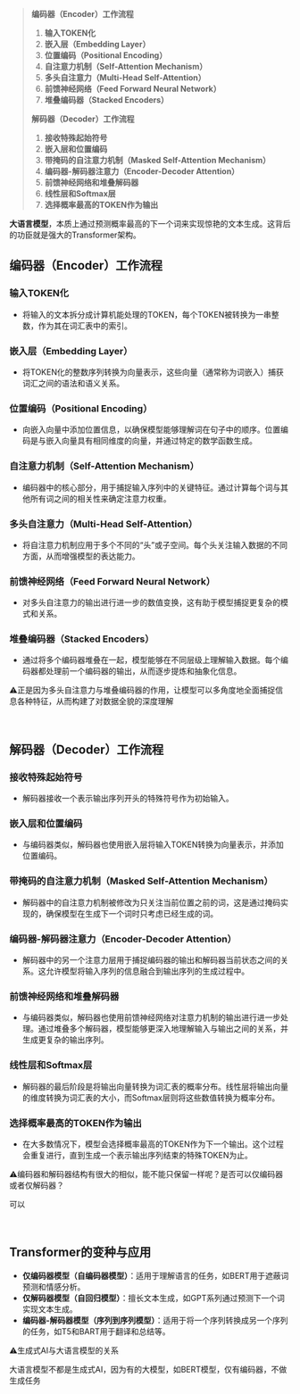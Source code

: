 > **编码器（Encoder）工作流程**
>
> 1. **输入TOKEN化**
> 2. **嵌入层（Embedding Layer）**
> 3. **位置编码（Positional Encoding）**
> 4. **自注意力机制（Self-Attention Mechanism）**
> 5. **多头自注意力（Multi-Head Self-Attention）**
> 6. **前馈神经网络（Feed Forward Neural Network）**
> 7. **堆叠编码器（Stacked Encoders）**
>
> **解码器（Decoder）工作流程**
>
> 1. **接收特殊起始符号**
> 2. **嵌入层和位置编码**
> 3. **带掩码的自注意力机制（Masked Self-Attention Mechanism）**
> 4. **编码器-解码器注意力（Encoder-Decoder Attention）**
> 5. **前馈神经网络和堆叠解码器**
> 6. **线性层和Softmax层**
> 7. **选择概率最高的TOKEN作为输出**
>

**大语言模型**，本质上通过预测概率最高的下一个词来实现惊艳的文本生成。这背后的功臣就是强大的Transformer架构。

##  编码器（Encoder）工作流程
### 输入TOKEN化
+ 将输入的文本拆分成计算机能处理的TOKEN，每个TOKEN被转换为一串整数，作为其在词汇表中的索引。

### 嵌入层（Embedding Layer）
+ 将TOKEN化的整数序列转换为向量表示，这些向量（通常称为词嵌入）捕获词汇之间的语法和语义关系。

### 位置编码（Positional Encoding）
+ 向嵌入向量中添加位置信息，以确保模型能够理解词在句子中的顺序。位置编码是与嵌入向量具有相同维度的向量，并通过特定的数学函数生成。

### 自注意力机制（Self-Attention Mechanism）
+ 编码器中的核心部分，用于捕捉输入序列中的关键特征。通过计算每个词与其他所有词之间的相关性来确定注意力权重。

### 多头自注意力（Multi-Head Self-Attention）
+ 将自注意力机制应用于多个不同的“头”或子空间。每个头关注输入数据的不同方面，从而增强模型的表达能力。

### 前馈神经网络（Feed Forward Neural Network）
+ 对多头自注意力的输出进行进一步的数值变换，这有助于模型捕捉更复杂的模式和关系。

### 堆叠编码器（Stacked Encoders）
+ 通过将多个编码器堆叠在一起，模型能够在不同层级上理解输入数据。每个编码器都处理前一个编码器的输出，从而逐步提炼和抽象化信息。


⚠️正是因为多头自注意力与堆叠编码器的作用，让模型可以多角度地全面捕捉信息各种特征，从而构建了对数据全貌的深度理解

<br/>

## 解码器（Decoder）工作流程
### 接收特殊起始符号
+ 解码器接收一个表示输出序列开头的特殊符号作为初始输入。

### 嵌入层和位置编码
+ 与编码器类似，解码器也使用嵌入层将输入TOKEN转换为向量表示，并添加位置编码。

### 带掩码的自注意力机制（Masked Self-Attention Mechanism）
+ 解码器中的自注意力机制被修改为只关注当前位置之前的词，这是通过掩码实现的，确保模型在生成下一个词时只考虑已经生成的词。

### 编码器-解码器注意力（Encoder-Decoder Attention）
+ 解码器中的另一个注意力层用于捕捉编码器的输出和解码器当前状态之间的关系。这允许模型将输入序列的信息融合到输出序列的生成过程中。

### 前馈神经网络和堆叠解码器
+ 与编码器类似，解码器也使用前馈神经网络对注意力机制的输出进行进一步处理。通过堆叠多个解码器，模型能够更深入地理解输入与输出之间的关系，并生成更复杂的输出序列。

### 线性层和Softmax层
+ 解码器的最后阶段是将输出向量转换为词汇表的概率分布。线性层将输出向量的维度转换为词汇表的大小，而Softmax层则将这些数值转换为概率分布。

### 选择概率最高的TOKEN作为输出
+ 在大多数情况下，模型会选择概率最高的TOKEN作为下一个输出。这个过程会重复进行，直到生成一个表示输出序列结束的特殊TOKEN为止。


⚠️编码器和解码器结构有很大的相似，能不能只保留一样呢？是否可以仅编码器或者仅解码器？

可以

<br/>

## Transformer的变种与应用
+ **仅编码器模型（自编码器模型）**：适用于理解语言的任务，如BERT用于遮蔽词预测和情感分析。
+ **仅解码器模型（自回归模型）**：擅长文本生成，如GPT系列通过预测下一个词实现文本生成。
+ **编码器-解码器模型（序列到序列模型）**：适用于将一个序列转换成另一个序列的任务，如T5和BART用于翻译和总结等。


⚠️生成式AI与大语言模型的关系

大语言模型不都是生成式AI，因为有的大模型，如BERT模型，仅有编码器，不做生成任务

<br/>



